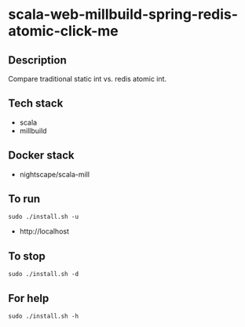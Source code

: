 # scala-web-millbuild-spring-redis-atomic-click-me

## Description
Compare traditional static int vs.
redis atomic int.

## Tech stack
- scala
- millbuild

## Docker stack
- nightscape/scala-mill

## To run
`sudo ./install.sh -u`
- http://localhost

## To stop
`sudo ./install.sh -d`

## For help
`sudo ./install.sh -h`
